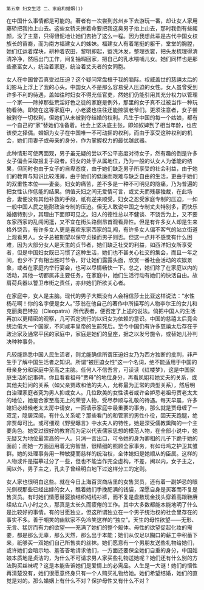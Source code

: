     第五章 妇女生活 二、家庭和婚姻(1) 

   在中国什么事情都是可能的。著者有一次尝到苏州乡下去游玩一番，却让女人家用藤轿把我抬上山去。这些女轿夫拚着命要把我这臭男子抬上山去，那时我倒有些赧颜，没了主意，只得忸怩地让她们去抬了这么一程。因为我想此辈是古代中国女权族长的苗裔，而为南方福建女人的姊妹。福建女人有着笔挺的躯干，堂堂的胸膛，她们扛运着煤块，耕种着农田，黎明即起，盥洗沐发，整理衣裳，把头发梳理得清清净净，然后出门工作，间复抽暇回家，把自己的乳水喂哺儿女。她们同样也是那些豪富女人，统治着家庭，统治着丈夫者的女同胞。

   女人在中国曾否真受过压迫？这个疑问常盘桓于我的脑际。权威盖世的慈禧太后的幻影马上浮上了我的心头。中国女人不是那么容易受人压迫的女性。女人虽曾受到许多不利的待遇，盖如往时妇女不得充任官吏，然她们仍能引用其充分权力以管理一个家——除掉那些荒淫好色之徒的家庭是例外，那里的女子真不过被当作一种玩物看待。即使在这等家庭中，小老婆也往往还能控驭老爷们。更须注意者，女子尝被剥夺一切权利，但她们从未被剥夺结婚的权利。凡生于中国的每一个姑娘，都有一个自己的“家”替她们准备着。社会上坚决底主张，即如奴婢到了相当年龄，也应该使之择偶。婚姻为女子在中国唯一不可动摇的权利，而由于享受这种权利的机会，她们用妻子或母亲的身分，作为掌握权力的最优越武器。

   此种情形可使两面观，男子虽无疑的尝以不公平态度对待女子，然有趣的倒是许多女子偏会采取报复手段者。妇女的处于从属地位，乃为一般的认女人为低能的结果，但同时也由于女子的自卑态度，由于她们缺乏男子所享受的社会利益，由于她们的教育与知识比较浅薄，由于她们的低廉而艰难与缺乏自由的生活，更由于她们的双重性本位——妻妾。妇女的痛苦，差不多是一种不可明见的隐痛，乃为普遍的把女性认作低能的结果。倘值夫妇之间无爱情可言，或丈夫而残暴独裁，在此场合，妻便没有其他补救的手段，祇有逆来顺受。妇女之忍受家庭专制的压迫，一如一般中国人民之能耐政治专制的压迫。但无人敢说中国之专制丈夫特别多，而快乐婚姻特别少，其理由下面即可见之。妇人的德性总以不健谈、不饶舌为上，又不要东家西家的乱闯闲逛，又不宜在街头路侧昂首观看异性。但是有许多女人却是生来格外饶舌，有许多女人更是喜欢东家西家的乱闯，有许多女人偏不客气的站立街道上观看男人。女子总被期望以保守贞操而男子则否。但这一点并不感觉有什么困难，因为大部分女人是天生的贞节者，她们缺乏社交的利益，如西洋妇女所享受者，但是中国妇女既已习惯了这种生活，她们也不甚关心社交的集会，而且一年之间，也少不了有相当胜时节令，好让她们露露头面，欣赏一番社会活动的欢娱景象，或者在家庭内举行宴会，也可以尽情畅快一下。总之，她们除了在家庭以内的活动，其他一切都属非主要任务，在家庭中，她们生活行动有她们的快活自由。故肩荷兵器以警卫市街之责任，亦非她们所欲关心者。

   在家庭中，女人是主脑。现代的男子大概没有人会相信莎士比亚这样说法：“水性杨花啊！你的名字便是女人。”莎翁在他自己的著作中所描写的人物李尔王的女儿和克丽奥巴特拉（Cleopatra）所代表者，便否定了上述的说法。倘把中国人的生活再加以更精密的观察，几可否定流行的以妇女为依赖的意识。中国的慈禧太后竟会统治偌大一个国家，不问咸丰皇帝的生前死后。至今中国仍有许多慈禧太后存在于政治家及通常平民的家庭中，家庭是她们的皇座，据之以发号施令，或替她儿孙判决种种事务。

   凡较能熟悉中国人民生活者，则尤能确信所谓压迫妇女乃为西方独断的批判，非产生于了解中国生活者之知识。所谓“被压迫女性”这一个名词，绝不能适用于中国的母亲身分和家庭中至高之主脑。任何人不信吾言，可读读《红楼梦》，这是中国家庭生活的纪事碑。你且看看祖母“贾母”的地位身分，再看凤姐和她丈夫的关系，或其他夫妇问的关系（如父亲贾政和他的夫人，允称最为正常的典型关系），然后明白治理家庭者究为男人抑或女人。几位欧美的女性读者或许会妒忌老祖母贾老太太的地位，她是合家至高无上的荣誉人物，受尽恭顺与礼敬的待遇。每天早晨，许多媳妇必趋候老太太房中请安，一面请示家庭中最重要的事务，那么就是贾母缠了一双足，隐居深闺，有什么关系呢？那些看门的和管家的男性仆役，固天天跑腿，绝非贾母可比。或可细观《野叟曝言》中水夫人的特性，她是深受儒教熏陶的一个主要角色。她受过很好的教育而为足以代表儒家思想的模范人物，在全部小说中，她无疑又为地位最崇高的一人。只消一言出口，可令她的身为卿相的儿子下跪于她的面前；而她一方面运用着无穷智慧，很精细的照顾全家事务，有如母鸡之护卫其雏群。她的处理事务用一种敏捷而慈祥的统治权，全体媳妇是她顺从的臣属。这样的人物或许是描摹过分了一些，但也不能当作完全虚构，不差，闽以内，女子主之，闽以外，男子主之，孔夫子曾经明白地下过这样分工的定则。

   女人家也很明白这些。就在今日上海百货商店里的女售货员，还有着一副妒忌的眼光侧视那些已经出嫁的女人，瞧着她们手挽肥满的钱袋，深愿自身是买客而不复是售货员。有时她们情愿替婴孩结织绒线衫裤，而不复是盘数现金找头穿着高跟鞋赓续站立八小时之久，那真是太长久而疲倦的工作。其中大多数都能本能地明了什么是比较好的事情。有的甘愿独立，但这所谓独立在一个男子统治权的社会里存在的事实不多。善于嘲笑的幽默家不免冷笑这样的“独立”。天生的母性欲望——无形、无言、猛厉而有力的欲望——充满了她们的整个躯体。母性的欲望促起化妆的需要，都是那么无辜，那么天然，那么出于本能；她们从仅足以餬口的薪工中积蓄下来，祇够买一双她们自己所售卖的丝袜。她们愿意有一个男朋友送些礼物给她们，或许她们会暗示地、羞答答地请求他们，一方面还要保全她们自重的身分，中国姑娘本质地是贞洁的，为什么不可请求男人家买些礼物送她呢？她们还有什么别的方法购买丝袜呢？这是本能告诉她们是爱情上的必需品。人生是一大谜！她们的悟性再清楚没有，她们很愿意终身只有一个人购买礼物给她。她们希望结婚，她们的直觉是对的。那么婚姻上有什么不对？保护母性又有什么不对？

